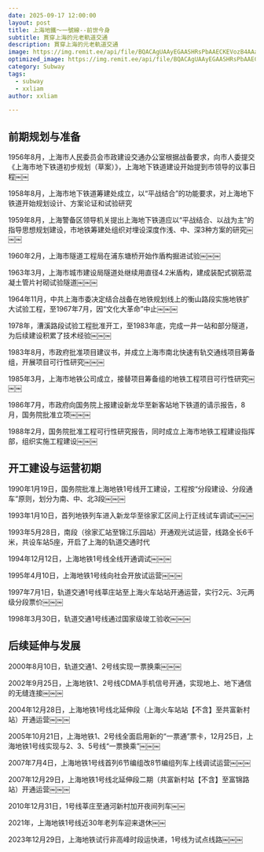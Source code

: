 ```yaml
---
date: 2025-09-17 12:00:00
layout: post
title: 上海地鐵～一號線--前世今身  
subtitle: 貫穿上海的元老軌道交通
description: 貫穿上海的元老軌道交通
image: https://img.remit.ee/api/file/BQACAgUAAyEGAASHRsPbAAECKEVozB4AAaRTbnqpkHOFi84e-FhlPiMAAsYcAAIcEGFWI_RvEFDru6E2BA.png
optimized_image: https://img.remit.ee/api/file/BQACAgUAAyEGAASHRsPbAAECKEVozB4AAaRTbnqpkHOFi84e-FhlPiMAAsYcAAIcEGFWI_RvEFDru6E2BA.png
category: Subway
tags:
  - subway
  - xxliam
author: xxliam

---
```


## 前期规划与准备

1956年8月，上海市人民委员会市政建设交通办公室根据战备要求，向市人委提交《上海市地下铁道初步规划（草案）》，上海地下铁道建设开始提到市领导的议事日程￼￼ 

1958年8月，上海市地下铁道筹建处成立，以“平战结合”的功能要求，对上海地下铁道开始规划设计、方案论证和试验研究   

1959年8月，上海警备区领导机关提出上海地下铁道应以“平战结合、以战为主”的指导思想规划建设，市地铁筹建处组织对埋设深度作浅、中、深3种方案的研究￼￼￼

1960年2月，上海市隧道工程局在浦东塘桥开始作盾构掘进试验￼￼￼

1963年3月，上海市城市建设局隧道处继续用直径4.2米盾构，建成装配式钢筋混凝土管片衬砌试验隧道￼￼￼

1964年11月，中共上海市委决定结合战备在地铁规划线上的衡山路段实施地铁扩大试验工程，至1967年7月，因“文化大革命”中止￼￼￼

1978年，漕溪路段试验工程批准开工，至1983年底，完成一井一站和部分隧道，为后续建设积累了技术经验￼￼￼

1983年8月，市政府批准项目建议书，并成立上海市南北快速有轨交通线项目筹备组，开展项目可行性研究￼￼￼

1985年3月，上海市地铁公司成立，接替项目筹备组的地铁工程项目可行性研究￼￼￼

1986年7月，市政府向国务院上报建设新龙华至新客站地下铁道的请示报告，8月，国务院批准立项￼￼￼

1988年2月，国务院批准工程可行性研究报告，同时成立上海市地铁工程建设指挥部，组织实施工程建设￼￼￼

## 开工建设与运营初期

1990年1月19日，国务院批准上海地铁1号线开工建设，工程按“分段建设、分段通车”原则，划分为南、中、北3段￼￼￼

1993年1月10日，首列地铁列车进入新龙华至徐家汇区间上行正线试车调试￼￼￼

1993年5月28日，南段（徐家汇站至锦江乐园站）开通观光试运营，线路全长6千米，共设车站5座，开启了上海的轨道交通时代

1994年12月12日，上海地铁1号线全线开通调试￼￼￼

1995年4月10日，上海地铁1号线向社会开放试运营￼￼￼

1997年7月1日，轨道交通1号线莘庄站至上海火车站站开通运营，实行2元、3元两级分段票价￼￼￼

1998年3月30日，轨道交通1号线通过国家级竣工验收￼￼￼

## 后续延伸与发展

2000年8月10日，轨道交通1、2号线实现一票换乘￼￼￼

2002年9月25日，上海地铁1、2号线CDMA手机信号开通，实现地上、地下通信的无缝连接￼￼￼

2004年12月28日，上海地铁1号线北延伸段（上海火车站站【不含】至共富新村站）开通运营￼￼￼

2005年10月21日，上海地铁1、2号线全面启用新的“一票通”票卡，12月25日，上海地铁1号线实现与2、3、5号线“一票换乘”￼￼￼

2007年7月4日，上海地铁1号线首列6节编组改8节编组列车上线调试运营￼￼￼

2007年12月29日，上海地铁1号线北延伸段二期（共富新村站【不含】至富锦路站）开通运营￼￼￼

2010年12月31日，1号线莘庄至通河新村加开夜间列车￼￼ 

2021年，上海地铁1号线近30年老列车迎来退休￼￼ 

2023年12月29日，上海地铁试行非高峰时段运快递，1号线为试点线路￼￼￼

